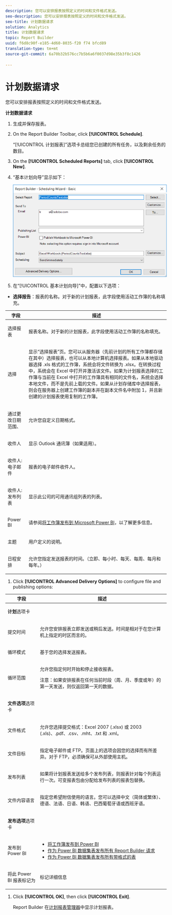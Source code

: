 ```yaml
---
description: 您可以安排报表按照定义的时间和文件格式发送。
seo-description: 您可以安排报表按照定义的时间和文件格式发送。
seo-title: 计划数据请求
solution: Analytics
title: 计划数据请求
topic: Report Builder
uuid: f6d8c90f-e185-4d60-8035-f20 f74 bfcd89
translation-type: tm+mt
source-git-commit: 6a70b32b576cc7b5b6a6f0037d98e35b3f8c1426

---
```



# 计划数据请求

您可以安排报表按照定义的时间和文件格式发送。

**计划数据请求**

1. 生成并保存报表。
1. On the Report Builder Toolbar, click **[!UICONTROL Schedule]**.

   “[!UICONTROL 计划报表]”选项卡总结您已创建的所有任务，以及剩余任务的数目。
1. On the **[!UICONTROL Scheduled Reports]** tab, click **[!UICONTROL New]**.
1. “基本计划向导”显示如下：

   ![](assets/simple-schedule-wizard.png)

1. 在“[!UICONTROL 基本计划向导]”中，配置以下选项：

* **选择报告**：报表的名称。对于新的计划报表，此字段使用活动工作簿的名称填充。

<table id="table_6D5B1B832EB0451293F1902E2A1D1068"> 
 <thead> 
  <tr> 
   <th colname="col1" class="entry"> 字段 </th> 
   <th colname="col2" class="entry"> 描述 </th> 
  </tr>
 </thead>
 <tbody> 
  <tr> 
   <td colname="col1"> <p>选择报表 </p> </td> 
   <td colname="col2"> <p>报表名称。对于新的计划报表，此字段使用活动工作簿的名称填充。 </p> </td> 
  </tr> 
  <tr> 
   <td colname="col1"> <p>选择 </p> </td> 
   <td colname="col2"> <p>显示“<span class="wintitle">选择报表</span>”页。您可以从服务器（先前计划的所有工作簿都存储在其中）选择报表，也可以从本地计算机选择报表。如果从本地驱动器选择 <span class="filepath">.xls</span> 格式的工作簿，系统会将文件转换为 <span class="filepath">.xlsx</span>。在转换过程中，系统会在 Excel 中打开并激活该文件。如果为计划报表选择的工作簿与当前在 Excel 中打开的工作簿具有相同的文件名，系统会选择本地文件，而不是先前上载的文件。如果从计划存储库中选择报表，则会在服务器上创建工作簿的副本并在副本文件名中附加 1，并且新创建的计划报表使用复制的工作簿。 </p> </td> 
  </tr> 
  <tr> 
   <td colname="col1"> <p>通过更改日期范围、 </p> </td> 
   <td colname="col2"> <p>允许您自定义日期格式。 </p> </td> 
  </tr> 
  <tr> 
   <td colname="col1"> <p>收件人 </p> </td> 
   <td colname="col2"> <p>显示 Outlook 通讯簿（如果适用）。 </p> </td> 
  </tr> 
  <tr> 
   <td colname="col1"> <p>收件人: 电子邮件 </p> </td> 
   <td colname="col2"> <p>报表的电子邮件收件人。 </p> </td> 
  </tr> 
  <tr> 
   <td colname="col1"> <p>收件人: 发布列表 </p> </td> 
   <td colname="col2"> <p>显示此公司的可用通讯组列表的列表。 </p> </td> 
  </tr> 
  <tr> 
   <td colname="col1"> <p>Power BI </p> </td> 
   <td colname="col2"> <p>请参阅<a href="../../analyze/report-builder/c-publish-power-bi/integration-power-bi.md#section_BA137EA92A46483F83BB5C1C40FBA002" format="dita" scope="local">将工作簿发布到 Microsoft Power BI</a>，以了解更多信息。 </p> </td> 
  </tr> 
  <tr> 
   <td colname="col1"> <p>主题 </p> </td> 
   <td colname="col2"> <p>用户定义的说明。 </p> </td> 
  </tr> 
  <tr> 
   <td colname="col1"> <p>日程安排 </p> </td> 
   <td colname="col2"> <p> 允许您指定发送报表的时间。（立即、每小时、每天、每周、每月和每年。） </p> </td> 
  </tr> 
 </tbody> 
</table>

1. Click **[!UICONTROL Advanced Delivery Options]** to configure file and publishing options:

<table id="table_1BA8A5600DE94A33B83B096E69CE15F3"> 
 <thead> 
  <tr> 
   <th colname="col1" class="entry"> 字段 </th> 
   <th colname="col2" class="entry"> 描述 </th> 
  </tr>
 </thead>
 <tbody> 
  <tr> 
   <td colname="col1"> <p><b>计划</b>选项卡 </p> </td> 
   <td colname="col2"> </td> 
  </tr> 
  <tr> 
   <td colname="col1"> <p>提交时间 </p> </td> 
   <td colname="col2"> <p>允许您安排报表立即发送或稍后发送。时间是相对于在您计算机上指定的时区而言的。 </p> </td> 
  </tr> 
  <tr> 
   <td colname="col1"> <p>循环模式 </p> </td> 
   <td colname="col2"> <p>基于您的选择发送报表。 </p> </td> 
  </tr> 
  <tr> 
   <td colname="col1"> <p>循环范围 </p> </td> 
   <td colname="col2"> <p>允许您指定何时开始和停止接收报表。 </p> <p> <p>注意：如果安排报表在任何当前时段（周、月、季度或年）的第一天发送，则仅返回第一天的数据。 </p> </p> </td> 
  </tr> 
  <tr> 
   <td colname="col1"> <p><b>文件选项</b>选项卡 </p> </td> 
   <td colname="col2"> </td> 
  </tr> 
  <tr> 
   <td colname="col1"> <p>文件格式 </p> </td> 
   <td colname="col2"> <p>允许您选择提交格式：Excel 2007 (<span class="filepath">.xlsx</span>) 或 2003 (<span class="filepath">.xls</span>)、<span class="filepath">.pdf</span>、<span class="filepath">.csv</span>、<span class="filepath">.mht</span>、<span class="filepath">.txt</span> 和 <span class="filepath">.xml</span>。 </p> </td> 
  </tr> 
  <tr> 
   <td colname="col1"> <p> 文件目标 </p> </td> 
   <td colname="col2"> <p> 指定电子邮件或 FTP。页面上的选项会因您的选择而有所差异。对于 FTP，必须确保可从外部使用主机。 </p> </td> 
  </tr> 
  <tr> 
   <td colname="col1"> <p>发布列表 </p> </td> 
   <td colname="col2"> <p> 如果将计划报表发送给多个发布列表，则报表针对每个列表运行一次。可变报表包由分配给发布列表的报表包替换。 </p> </td> 
  </tr> 
  <tr> 
   <td colname="col1"> <p>文件内容语言 </p> </td> 
   <td colname="col2"> <p>指定您希望附信使用的语言。您可以选择中文（简体或繁体）、德语、法语、日语、韩语、巴西葡萄牙语或西班牙语。 </p> </td> 
  </tr> 
  <tr> 
   <td colname="col1"> <p><b>发布选项</b>选项卡 </p> </td> 
   <td colname="col2"> </td> 
  </tr> 
  <tr> 
   <td colname="col1"> <p>发布到 Power BI </p> </td> 
   <td colname="col2"> 
    <ul id="ul_40697E4FB2CE4F34B857FBF153D6D6D5"> 
     <li id="li_023E4750814D415EBC899269C9EA5D46"><a href="../../analyze/report-builder/c-publish-power-bi/integration-power-bi.md#section_BA137EA92A46483F83BB5C1C40FBA002" format="dita" scope="local"> 将工作簿发布到 Power BI</a> </li> 
     <li id="li_9B684BE22AF94ABC903405EE83951A80"><a href="../../analyze/report-builder/c-publish-power-bi/integration-power-bi.md#section_E48148793E794169B766C73995897B9F" format="dita" scope="local"> 作为 Power BI 数据集表发布所有 Report Builder 请求</a> </li> 
     <li id="li_7B0BD285BC1749D1B2C65759CA97877B"><a href="../../analyze/report-builder/c-publish-power-bi/integration-power-bi.md#section_6F8422B90D3F4F7EB5D4C97BFFA807AD" format="dita" scope="local"> 作为 Power BI 数据集表发布所有带格式的表</a> </li> 
    </ul> </td> 
  </tr> 
  <tr> 
   <td colname="col1"> <p>将此 Power BI 报表标记为 </p> </td> 
   <td colname="col2"> <p>标记详细信息 </p> </td> 
  </tr> 
 </tbody> 
</table>

1. Click **[!UICONTROL OK]**, then click **[!UICONTROL Exit]**.

   Report Builder 在[计划报表管理器](../../analyze/report-builder/r-arb-scheduled-reports.md#section_69306B8D833F4DF7BBFA53753B0E6C31)中显示计划报表。
